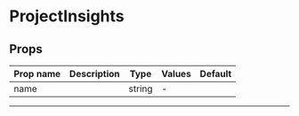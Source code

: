 # ProjectInsights

## Props

| Prop name | Description | Type   | Values | Default |
| --------- | ----------- | ------ | ------ | ------- |
| name      |             | string | -      |         |

---
